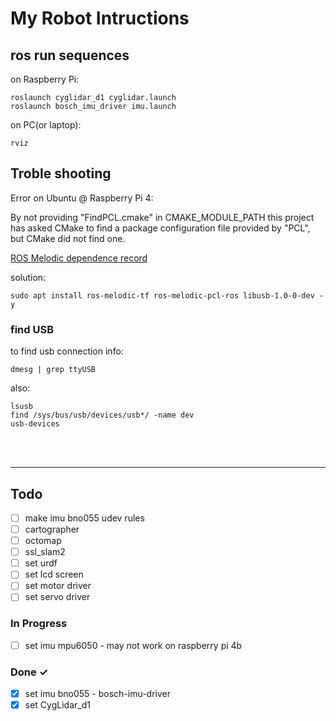 # My Robot Intructions

## ros run sequences

on Raspberry Pi:
```
roslaunch cyglidar_d1 cyglidar.launch
roslaunch bosch_imu_driver imu.launch
```
on PC(or laptop):
```
rviz
```

## Troble shooting

Error on Ubuntu @ Raspberry Pi 4:

By not providing "FindPCL.cmake" in CMAKE_MODULE_PATH this project has
asked CMake to find a package configuration file provided by "PCL", but
CMake did not find one.

[ROS Melodic dependence record](https://www.programmersought.com/article/99652524782/)

solution:

```
sudo apt install ros-melodic-tf ros-melodic-pcl-ros libusb-1.0-0-dev -y
```

### find USB

to find usb connection info:
```
dmesg | grep ttyUSB
```
also:
```
lsusb
find /sys/bus/usb/devices/usb*/ -name dev
usb-devices
```

<br>
<br>

---
## Todo

- [ ] make imu bno055 udev rules
- [ ] cartographer
- [ ] octomap
- [ ] ssl_slam2
- [ ] set urdf
- [ ] set lcd screen
- [ ] set motor driver
- [ ] set servo driver

### In Progress

- [ ] set imu mpu6050 - may not work on raspberry pi 4b

### Done ✓

- [x] set imu bno055 - bosch-imu-driver
- [x] set CygLidar_d1
